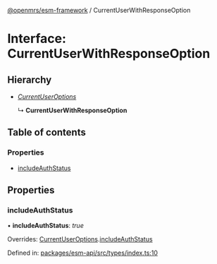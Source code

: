 [@openmrs/esm-framework](../API.md) / CurrentUserWithResponseOption

# Interface: CurrentUserWithResponseOption

## Hierarchy

* [*CurrentUserOptions*](currentuseroptions.md)

  ↳ **CurrentUserWithResponseOption**

## Table of contents

### Properties

- [includeAuthStatus](currentuserwithresponseoption.md#includeauthstatus)

## Properties

### includeAuthStatus

• **includeAuthStatus**: *true*

Overrides: [CurrentUserOptions](currentuseroptions.md).[includeAuthStatus](currentuseroptions.md#includeauthstatus)

Defined in: [packages/esm-api/src/types/index.ts:10](https://github.com/openmrs/openmrs-esm-core/blob/master/packages/esm-api/src/types/index.ts#L10)
